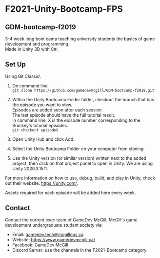 # F2021-Unity-Bootcamp-FPS

## GDM-bootcamp-f2019
3-4 week long boot camp teaching university students the basics of game development and programming.\
 Made in Unity 3D with C\#.

## Set Up

Using Git Classic\
1. On command line\
`git clone https://github.com/gamedevmcgill/GDM-bootcamp-f2019.git`

2. Within the Unity Bootcamp Folder folder, checkout the branch that has the episode you want to view.\
Episodes are added soon after each session.\
The last episode should have the full tutorial result.\
In command line, X is the episode number corresponding to the Brackey's tutorial episodes.\
`git checkout episodeX`

3. Open Unity Hub and click Add.

4. Select the Unity Bootcamp Folder on your computer from cloning.

5. Use the Unity version (or similar version) written next to the added project, then click on that project panel to open in Unity. We are using Unity 2020.3.15f1.

For more information on how to use, debug, build, and play in Unity, check out their website: https://unity.com/.

Assets required for each episode will be added here every week.

## Contact

Contact the current exec team of GameDev McGill, McGill's game development undergraduate student society via:
- Email: gamedev.tech@mcgilleus.ca
- Website: https://www.gamedevmcgill.ca/
- Facebook: GameDev McGill
- Discord Server: use the channels in the F2021-Bootcamp category
